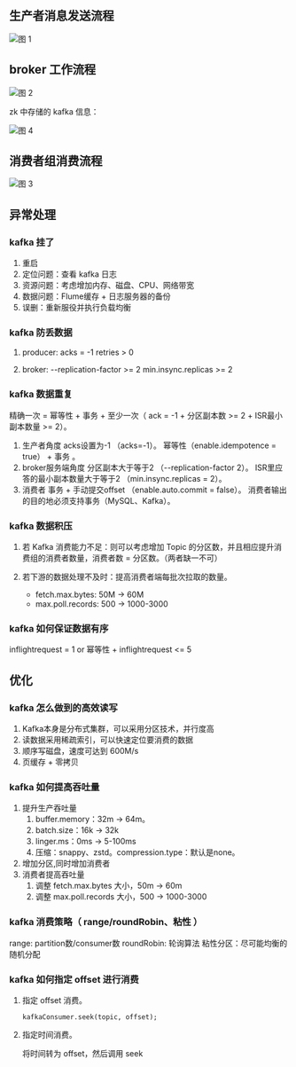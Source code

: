 ## 生产者消息发送流程

![图 1](https://cdn.jsdelivr.net/gh/Z-404/imageHost/2022/09/mdi_20220921_1663760869693.png)  

## broker 工作流程

![图 2](https://cdn.jsdelivr.net/gh/Z-404/imageHost/2022/09/mdi_20220921_1663761013456.png)  

zk 中存储的 kafka 信息：

![图 4](https://cdn.jsdelivr.net/gh/Z-404/imageHost/2022/10/mdi_20221030_1667121123625.png) 

## 消费者组消费流程

![图 3](https://cdn.jsdelivr.net/gh/Z-404/imageHost/2022/09/mdi_20220921_1663761085924.png)  

## 异常处理

### kafka 挂了

1. 重启
2. 定位问题：查看 kafka 日志
3. 资源问题：考虑增加内存、磁盘、CPU、网络带宽
4. 数据问题：Flume缓存 + 日志服务器的备份
5. 误删：重新服役并执行负载均衡

### kafka 防丢数据

1. producer:
    acks = -1
    retries > 0

2. broker:
    --replication-factor  >= 2
    min.insync.replicas >= 2

### kafka 数据重复

精确一次 = 幂等性 + 事务 + 至少一次（ ack = -1 +  分区副本数 >= 2  +  ISR最小副本数量 >= 2）。

1. 生产者角度
    acks设置为-1 （acks=-1）。
    幂等性（enable.idempotence = true） + 事务 。
2. broker服务端角度
    分区副本大于等于2 （--replication-factor 2）。
    ISR里应答的最小副本数量大于等于2 （min.insync.replicas = 2）。
3. 消费者
    事务 + 手动提交offset （enable.auto.commit = false）。
    消费者输出的目的地必须支持事务（MySQL、Kafka）。

### kafka 数据积压

1. 若 Kafka 消费能力不足：则可以考虑增加 Topic 的分区数，并且相应提升消费组的消费者数量，消费者数 = 分区数。（两者缺一不可）

2. 若下游的数据处理不及时：提高消费者端每批次拉取的数量。

    - fetch.max.bytes: 50M -> 60M
    - max.poll.records: 500 -> 1000-3000


### kafka 如何保证数据有序

 inflightrequest = 1
or
 幂等性 + inflightrequest <= 5

## 优化

### kafka 怎么做到的高效读写

1. Kafka本身是分布式集群，可以采用分区技术，并行度高
2. 读数据采用稀疏索引，可以快速定位要消费的数据
3. 顺序写磁盘，速度可达到 600M/s
4. 页缓存 + 零拷贝

### kafka 如何提高吞吐量

1. 提升生产吞吐量
    1. buffer.memory：32m -> 64m。
    2. batch.size：16k -> 32k
    3. linger.ms：0ms -> 5-100ms
    4. 压缩：snappy、zstd。compression.type：默认是none。
2. 增加分区,同时增加消费者
3. 消费者提高吞吐量
    1. 调整 fetch.max.bytes 大小，50m -> 60m
    2. 调整 max.poll.records 大小，500 -> 1000-3000

### kafka 消费策略（ range/roundRobin、粘性 ）

range: partition数/consumer数
roundRobin: 轮询算法
粘性分区：尽可能均衡的随机分配

### kafka 如何指定 offset 进行消费

1. 指定 offset 消费。

    ``` kafkaConsumer.seek(topic, offset); ```

2. 指定时间消费。
     
    将时间转为 offset，然后调用 seek